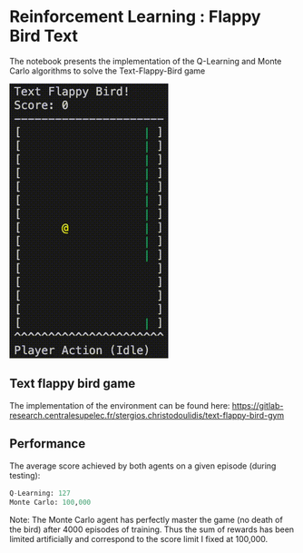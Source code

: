 # Reinforcement Learning : Flappy Bird Text
The notebook presents the implementation of the Q-Learning and Monte Carlo algorithms to solve the Text-Flappy-Bird game

![TFB_agent](https://github.com/AntAI-Git/RL_Flappy_Bird/blob/934f8b0025401b3e75e0b9c26a8734d718a7d6b7/TFB_agent.gif)

## Text flappy bird game

The implementation of the environment can be found here:
https://gitlab-research.centralesupelec.fr/stergios.christodoulidis/text-flappy-bird-gym


## Performance

The average score achieved by both agents on a given episode (during testing):
```python 
Q-Learning: 127
Monte Carlo: 100,000
```

Note:
The Monte Carlo agent has perfectly master the game (no death of the bird) after 4000 episodes of training. Thus the sum of rewards has been limited artificially and correspond to the score limit I fixed at 100,000.